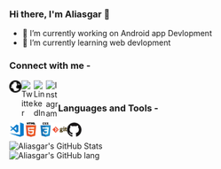 ### Hi there, I'm Aliasgar 👋

- 🔭 I’m currently working on Android app Devlopment
- 🌱 I’m currently learning web devlopment
<!-- - ⚡ Fun fact:  -->

### Connect with me -

[<img align="left" alt="dellhoak.com" width="22px" src="https://raw.githubusercontent.com/iconic/open-iconic/master/svg/globe.svg" />][website]
[<img align="left" alt="Twitter" width="22px" src="https://cdn.jsdelivr.net/npm/simple-icons@v3/icons/twitter.svg" />][twitter]
[<img align="left" alt="LinkedIn" width="22px" src="https://cdn.jsdelivr.net/npm/simple-icons@v3/icons/linkedin.svg" />][linkedin]
[<img align="left" alt="Instagram" width="22px" src="https://cdn.jsdelivr.net/npm/simple-icons@v3/icons/instagram.svg" />][instagram]

<br />

### Languages and Tools -

<img align="left" alt="Visual Studio Code" width="26px" src="https://raw.githubusercontent.com/github/explore/80688e429a7d4ef2fca1e82350fe8e3517d3494d/topics/visual-studio-code/visual-studio-code.png" />
<img align="left" alt="HTML5" width="26px" src="https://raw.githubusercontent.com/github/explore/80688e429a7d4ef2fca1e82350fe8e3517d3494d/topics/html/html.png" />
<img align="left" alt="CSS3" width="26px" src="https://raw.githubusercontent.com/github/explore/80688e429a7d4ef2fca1e82350fe8e3517d3494d/topics/css/css.png" />
<img align="left" alt="Git" width="26px" src="https://raw.githubusercontent.com/github/explore/80688e429a7d4ef2fca1e82350fe8e3517d3494d/topics/git/git.png" />
<img align="left" alt="GitHub" width="26px" src="https://raw.githubusercontent.com/github/explore/78df643247d429f6cc873026c0622819ad797942/topics/github/github.png" />

<br />
<br />

<img align="left" alt="Aliasgar's GitHub Stats" src="https://github-readme-stats.vercel.app/api?username=Dellhoak&show_icons=true&icon_color=000000&hide_border=true" />
<br />

<img align="left" alt="Aliasgar's GitHub lang" src="https://github-readme-stats.vercel.app/api/top-langs/?username=Dellhoak&layout=compact&show_icons=true&hide_border=true" />

[website]: https://dellhoak.github.io
[twitter]: https://twitter.com/
[instagram]: https://instagram.com/imaliasgar1
[linkedin]: https://linkedin.com/in/
